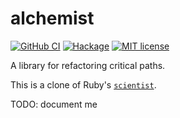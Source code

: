 # alchemist

[![GitHub CI](https://github.com/patrickt/alchemist/workflows/CI/badge.svg)](https://github.com/patrickt/alchemist/actions)
[![Hackage](https://img.shields.io/hackage/v/alchemist.svg?logo=haskell)](https://hackage.haskell.org/package/alchemist)
[![MIT license](https://img.shields.io/badge/license-MIT-blue.svg)](LICENSE)

A library for refactoring critical paths.

This is a clone of Ruby's [`scientist`](http://github.com/github/scientist).

TODO: document me
